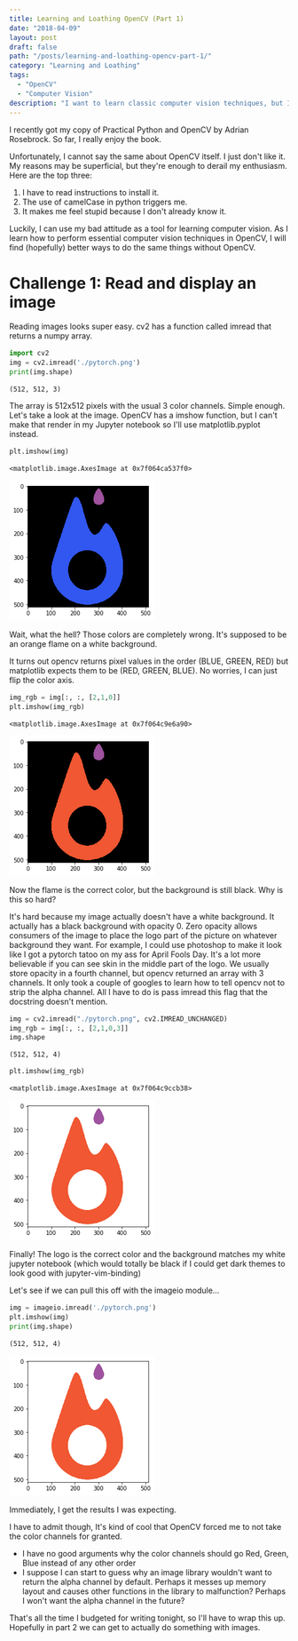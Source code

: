 ```yaml
---
title: Learning and Loathing OpenCV (Part 1)
date: "2018-04-09"
layout: post
draft: false
path: "/posts/learning-and-loathing-opencv-part-1/"
category: "Learning and Loathing"
tags:
  - "OpenCV"
  - "Computer Vision"
description: "I want to learn classic computer vision techniques, but I don't like OpenCV. In part 1, we will use opencv to read an image and then do the same thing with imageio." 
---
```



I recently got my copy of Practical Python and OpenCV by Adrian Rosebrock.  So far, I really enjoy the book.

Unfortunately, I cannot say the same about OpenCV itself. I just don't like it. My reasons may be superficial, but they're enough to derail my enthusiasm.  Here are the top three:

1. I have to read instructions to install it. 
2. The use of camelCase in python triggers me.
3. It makes me feel stupid because I don't already know it. 

Luckily, I can use my bad attitude as a tool for learning computer vision. As I learn how to perform essential computer vision techniques in OpenCV, I will find (hopefully) better ways to do the same things without OpenCV.

# Challenge 1: Read and display an image
Reading images looks super easy.  cv2 has a function called imread that returns a numpy array.


```python
import cv2
img = cv2.imread('./pytorch.png')
print(img.shape)
```

    (512, 512, 3)


The array is 512x512 pixels with the usual 3 color channels.  Simple enough.  Let's take a look at the image.  OpenCV has a imshow function, but I can't make that render in my Jupyter notebook so I'll use matplotlib.pyplot instead.


```python
plt.imshow(img)
```




    <matplotlib.image.AxesImage at 0x7f064ca537f0>




![png](output_5_1.png)


Wait, what the hell?  Those colors are completely wrong.  It's supposed to be an orange flame on a white background.  

It turns out opencv returns pixel values in the order (BLUE, GREEN, RED) but matplotlib expects them to be (RED, GREEN, BLUE).  No worries, I can just flip the color axis.


```python
img_rgb = img[:, :, [2,1,0]]
plt.imshow(img_rgb)
```




    <matplotlib.image.AxesImage at 0x7f064c9e6a90>




![png](output_7_1.png)


Now the flame is the correct color, but the background is still black.  Why is this so hard?  

It's hard because my image actually doesn't have a white background. It actually has a black background with opacity 0.  Zero opacity allows consumers of the image to place the logo part of the picture on whatever background they want.  For example, I could use photoshop to make it look like I got a pytorch tatoo on my ass for April Fools Day.  It's a lot more believable if you can see skin in the middle part of the logo.  We usually store opacity in a fourth channel, but opencv returned an array with 3 channels.  It only took a couple of googles to learn how to tell opencv not to strip the alpha channel.  All I have to do is pass imread this flag that the docstring doesn't mention.


```python
img = cv2.imread("./pytorch.png", cv2.IMREAD_UNCHANGED)
img_rgb = img[:, :, [2,1,0,3]]
img.shape
```




    (512, 512, 4)




```python
plt.imshow(img_rgb)
```




    <matplotlib.image.AxesImage at 0x7f064c9ccb38>




![png](output_10_1.png)


Finally!  The logo is the  correct color and the background matches my white jupyter notebook (which would totally be black if I could get dark themes to look good with jupyter-vim-binding)

Let's see if we can pull this off with the imageio module...


```python
img = imageio.imread('./pytorch.png')
plt.imshow(img)
print(img.shape)
```

    (512, 512, 4)



![png](output_12_1.png)


Immediately, I get the results I was expecting.

I have to admit though, It's kind of cool that OpenCV forced me to not take the color channels for granted.  

- I have no good arguments why the color channels should go Red, Green, Blue instead of any other order 
- I suppose I can start to guess why an image library wouldn't want to return the alpha channel by default. Perhaps it messes up memory layout and causes other functions in the library to malfunction?  Perhaps I won't want the alpha channel in the future? 

That's all the time I budgeted for writing tonight, so I'll have to wrap this up.  Hopefully in part 2 we can get to actually do something with images. 
